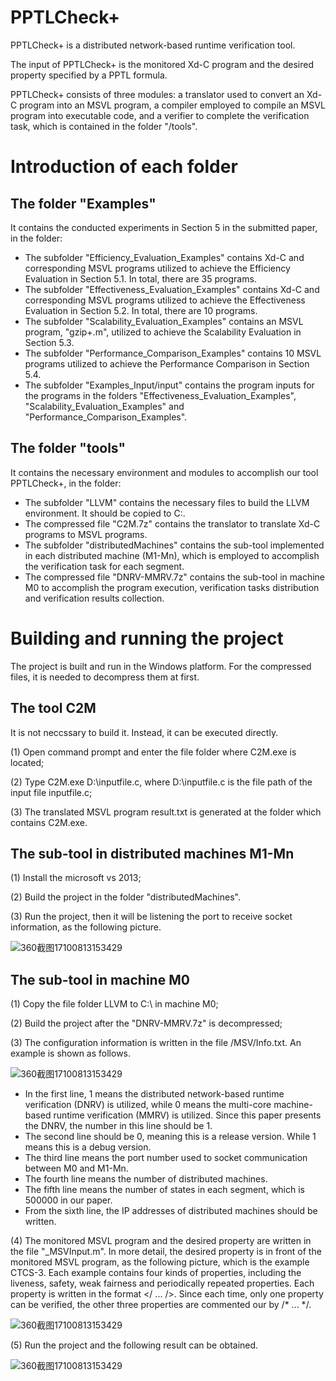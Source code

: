 # PPTLCheck+

PPTLCheck+ is a distributed network-based runtime verification tool. 

The input of PPTLCheck+ is the monitored Xd-C program and the desired property specified by a PPTL formula. 

PPTLCheck+ consists of three modules: a translator used to convert an Xd-C program into an MSVL program, a compiler employed to compile an MSVL program into executable code, and a verifier to complete the verification task, which is contained in the folder "/tools".

# Introduction of each folder

## The folder "Examples" 

It contains the conducted experiments in Section 5 in the submitted paper, in the folder:

* The subfolder "Efficiency_Evaluation_Examples" contains Xd-C and corresponding MSVL programs utilized to achieve the Efficiency Evaluation in Section 5.1. In total, there are 35 programs.
* The subfolder "Effectiveness_Evaluation_Examples" contains Xd-C and corresponding MSVL programs utilized to achieve the Effectiveness Evaluation in Section 5.2. In total, there are 10 programs.
* The subfolder "Scalability_Evaluation_Examples" contains an MSVL program, "gzip+.m", utilized to achieve the Scalability Evaluation in Section 5.3.
* The subfolder "Performance_Comparison_Examples" contains 10 MSVL programs utilized to achieve the Performance Comparison in Section 5.4.
* The subfolder "Examples_Input/input" contains the program inputs for the programs in the folders "Effectiveness_Evaluation_Examples", "Scalability_Evaluation_Examples" and "Performance_Comparison_Examples".

## The folder "tools" 

It contains the necessary environment and modules to accomplish our tool PPTLCheck+, in the folder:

* The subfolder "LLVM" contains the necessary files to build the LLVM environment. It should be copied to C:\.
* The compressed file "C2M.7z" contains the translator to translate Xd-C programs to MSVL programs.
* The subfolder "distributedMachines" contains the sub-tool implemented in each distributed machine (M1-Mn), which is employed to accomplish the verification task for each segment.
* The compressed file "DNRV-MMRV.7z" contains the sub-tool in machine M0 to accomplish the program execution, verification tasks distribution and verification results collection.

# Building and running the project

The project is built and run in the Windows platform. For the compressed files, it is needed to decompress them at first.

## The tool C2M

It is not neccssary to build it. Instead, it can be executed directly.

(1) Open command prompt and enter the file folder where C2M.exe is located;

(2) Type C2M.exe D:\inputfile.c, where D:\inputfile.c is the file path of the input file inputfile.c;

(3) The translated MSVL program result.txt is generated at the folder which contains C2M.exe.

## The sub-tool in distributed machines M1-Mn

(1) Install the microsoft vs 2013;

(2) Build the project in the folder "distributedMachines".

(3) Run the project, then it will be listening the port to receive socket information, as the following picture.

![360截图17100813153429](https://user-images.githubusercontent.com/11765210/118350542-e9a53f00-b589-11eb-8ca4-92fdd06dde4a.png)

## The sub-tool in machine M0

(1) Copy the file folder LLVM to C:\ in machine M0;

(2) Build the project after the "DNRV-MMRV.7z" is decompressed;

(3) The configuration information is written in the file /MSV/Info.txt. An example is shown as follows.

![360截图17100813153429](https://user-images.githubusercontent.com/11765210/118351617-90d8a500-b58f-11eb-9b8d-d260ea043c53.png)

* In the first line, 1 means the distributed network-based runtime verification (DNRV) is utilized, while 0 means the multi-core machine-based runtime verification (MMRV) is utilized. Since this paper presents the DNRV, the number in this line should be 1.
* The second line should be 0, meaning this is a release version. While 1 means this is a debug version.
* The third line means the port number used to socket communication between M0 and M1-Mn.
* The fourth line means the number of distributed machines.
* The fifth line means the number of states in each segment, which is 500000 in our paper.
* From the sixth line, the IP addresses of distributed machines should be written.

(4) The monitored MSVL program and the desired property are written in the file "\_MSVInput.m". In more detail, the desired property is in front of the monitored MSVL program, as the following picture, which is the example CTCS-3. Each example contains four kinds of properties, including the liveness, safety, weak fairness and periodically repeated properties. Each property is written in the format </ ... />. Since each time, only one property can be verified, the other three properties are commented our by /* ... */.

![360截图17100813153429](https://user-images.githubusercontent.com/11765210/118352204-ad2a1100-b592-11eb-90be-569dec82fb38.png)

(5) Run the project and the following result can be obtained. 

![360截图17100813153429](https://user-images.githubusercontent.com/11765210/118351974-7a334d80-b591-11eb-99bf-33f0ee0cb9e5.png)
